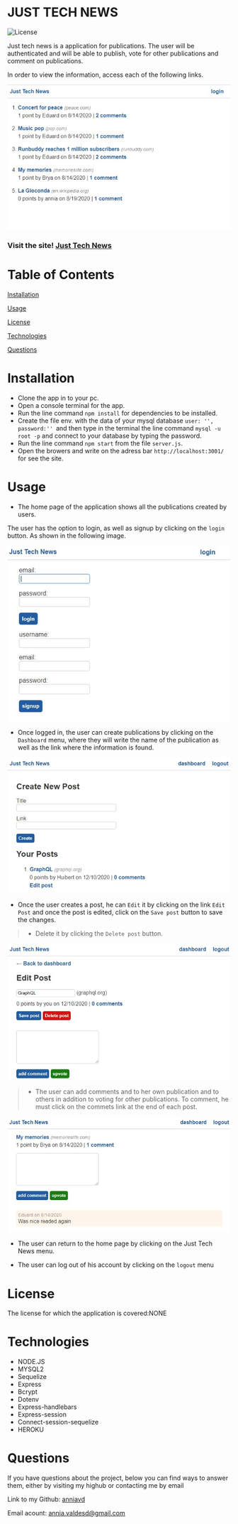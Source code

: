#  JUST TECH NEWS 

![License](https://img.shields.io/badge/License-NONE-grenn.svg)
  

Just tech news is a  application for publications. The user will be authenticated and will be able to publish, vote for other publications and comment on publications.

In order to view the information, access each of the following links.

 ![home page](/public/images/home-page.jpg)


### Visit the site! [Just Tech News](https://just-tech.herokuapp.com/)

# Table of Contents

[Installation](#Installation)

[Usage](#Usage)

[License](#License)

[Technologies](#Technologies)

[Questions](#Questions)

# Installation
 - Clone the app in to your pc.
- Open a console terminal for the app.
- Run the line command `npm install` for dependencies to be installed.
- Create the file env.  with the data of your mysql database `user: '', password:'' `and then type in the terminal the line command `mysql -u root -p` and connect to your database by typing the password.
- Run the line command `npm start` from the file `server.js`.
- Open  the browers and write on the adress bar `http://localhost:3001/` for see the site.


# Usage
- The home page of the application shows all the publications created by users.

The user has the option to login, as well as signup by clicking on the `login` button. As shown in the following image.

 ![login and sipnup form](/public/images/login.jpg)

- Once logged in, the user can create publications by clicking on the `Dashboard` menu, where they will write the name of the publication as well as the link where the information is found.

 ![create a post](/public/images/create-post.jpg)


- Once the user creates a post, he can `Edit` it by clicking on the link `Edit Post` and once the post is edited, click on the `Save post` button to save the changes.
> - Delete it by clicking the `Delete post` button.

 ![edit a post](/public/images/edit-post.jpg)

> - The user can add comments and to her own publication and to others in addition to voting for other publications. To comment, he must click on the commets link at the end of each post.

 ![add comments form and button upvote](/public/images/add-comment.jpg)


- The user can return to the home page by clicking on the Just Tech News menu.

- The user can log out of his account by clicking on the `logout` menu

# License
The license for which the application is covered:NONE 


# Technologies 

- NODE.JS
- MYSQL2
- Sequelize
- Express
- Bcrypt
- Dotenv
- Express-handlebars
- Express-session
- Connect-session-sequelize
- HEROKU


# Questions

  If you have questions about the project, below you can find ways to answer them, either by visiting my highub or contacting me by email
  
  Link to my Github: [anniavd](https://github.com/anniavd)

  
  Email acount: [annia.valdesd@gmail.com](mailto:annia.valdesd@gmail.com)

